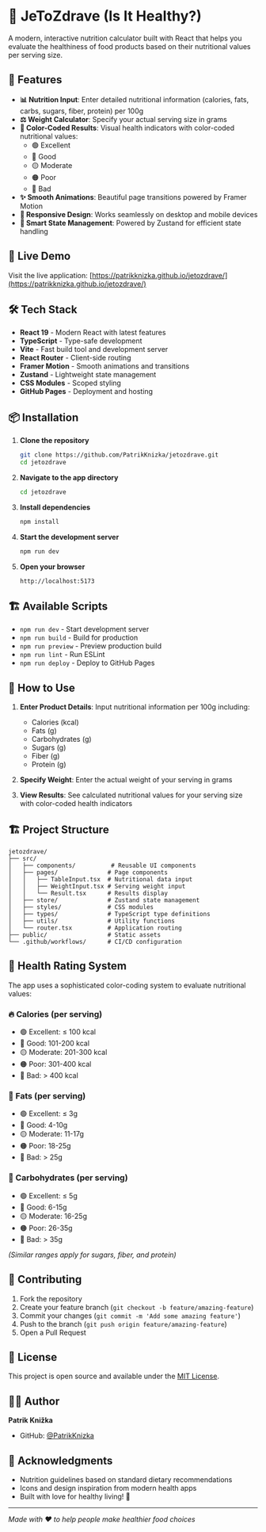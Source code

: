 # 🥗 JeToZdrave (Is It Healthy?)

A modern, interactive nutrition calculator built with React that helps you evaluate the healthiness of food products based on their nutritional values per serving size.

## 🌟 Features

- **📊 Nutrition Input**: Enter detailed nutritional information (calories, fats, carbs, sugars, fiber, protein) per 100g
- **⚖️ Weight Calculator**: Specify your actual serving size in grams
- **🎨 Color-Coded Results**: Visual health indicators with color-coded nutritional values:
  - 🟢 Excellent
  - 🔵 Good  
  - 🟡 Moderate
  - 🟠 Poor
  - 🔴 Bad
- **✨ Smooth Animations**: Beautiful page transitions powered by Framer Motion
- **📱 Responsive Design**: Works seamlessly on desktop and mobile devices
- **🧠 Smart State Management**: Powered by Zustand for efficient state handling

## 🚀 Live Demo

Visit the live application: [https://patrikknizka.github.io/jetozdrave/](https://patrikknizka.github.io/jetozdrave/)

## 🛠️ Tech Stack

- **React 19** - Modern React with latest features
- **TypeScript** - Type-safe development
- **Vite** - Fast build tool and development server
- **React Router** - Client-side routing
- **Framer Motion** - Smooth animations and transitions
- **Zustand** - Lightweight state management
- **CSS Modules** - Scoped styling
- **GitHub Pages** - Deployment and hosting

## 📦 Installation

1. **Clone the repository**
   ```bash
   git clone https://github.com/PatrikKnizka/jetozdrave.git
   cd jetozdrave
   ```

2. **Navigate to the app directory**
   ```bash
   cd jetozdrave
   ```

3. **Install dependencies**
   ```bash
   npm install
   ```

4. **Start the development server**
   ```bash
   npm run dev
   ```

5. **Open your browser**
   ```
   http://localhost:5173
   ```

## 🏗️ Available Scripts

- `npm run dev` - Start development server
- `npm run build` - Build for production
- `npm run preview` - Preview production build
- `npm run lint` - Run ESLint
- `npm run deploy` - Deploy to GitHub Pages

## 🎯 How to Use

1. **Enter Product Details**: Input nutritional information per 100g including:
   - Calories (kcal)
   - Fats (g)
   - Carbohydrates (g)
   - Sugars (g)
   - Fiber (g)
   - Protein (g)

2. **Specify Weight**: Enter the actual weight of your serving in grams

3. **View Results**: See calculated nutritional values for your serving size with color-coded health indicators

## 🏗️ Project Structure

```
jetozdrave/
├── src/
│   ├── components/          # Reusable UI components
│   ├── pages/              # Page components
│   │   ├── TableInput.tsx  # Nutritional data input
│   │   ├── WeightInput.tsx # Serving weight input
│   │   └── Result.tsx      # Results display
│   ├── store/              # Zustand state management
│   ├── styles/             # CSS modules
│   ├── types/              # TypeScript type definitions
│   ├── utils/              # Utility functions
│   └── router.tsx          # Application routing
├── public/                 # Static assets
└── .github/workflows/      # CI/CD configuration
```

## 🎨 Health Rating System

The app uses a sophisticated color-coding system to evaluate nutritional values:

### 🔥 Calories (per serving)
- 🟢 Excellent: ≤ 100 kcal
- 🔵 Good: 101-200 kcal
- 🟡 Moderate: 201-300 kcal
- 🟠 Poor: 301-400 kcal
- 🔴 Bad: > 400 kcal

### 🧈 Fats (per serving)
- 🟢 Excellent: ≤ 3g
- 🔵 Good: 4-10g
- 🟡 Moderate: 11-17g
- 🟠 Poor: 18-25g
- 🔴 Bad: > 25g

### 🍞 Carbohydrates (per serving)
- 🟢 Excellent: ≤ 5g
- 🔵 Good: 6-15g
- 🟡 Moderate: 16-25g
- 🟠 Poor: 26-35g
- 🔴 Bad: > 35g

*(Similar ranges apply for sugars, fiber, and protein)*

## 🤝 Contributing

1. Fork the repository
2. Create your feature branch (`git checkout -b feature/amazing-feature`)
3. Commit your changes (`git commit -m 'Add some amazing feature'`)
4. Push to the branch (`git push origin feature/amazing-feature`)
5. Open a Pull Request

## 📝 License

This project is open source and available under the [MIT License](LICENSE).

## 👨‍💻 Author

**Patrik Knižka**
- GitHub: [@PatrikKnizka](https://github.com/PatrikKnizka)

## 🙏 Acknowledgments

- Nutrition guidelines based on standard dietary recommendations
- Icons and design inspiration from modern health apps
- Built with love for healthy living! 💚

---

*Made with ❤️ to help people make healthier food choices*